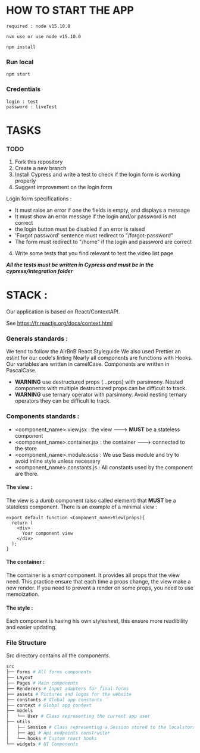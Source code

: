 # HOW TO START THE APP

```
required : node v15.10.0

nvm use or use node v15.10.0

npm install
```

### Run local 
```
npm start
```
### Credentials

```
login : test
password : liveTest
```


# TASKS

### TODO 
1. Fork this repository
1. Create a new branch
2. Install Cypress and write a test to check if the login form is working properly
3. Suggest improvement on the login form


Login form specifications : 
* It must raise an error if one the fields is empty, and displays a message
* It must show an error message if the login and/or password is not correct
* the login button must be disabled if an error is raised
* 'Forgot password' sentence must redirect to "/forgot-password"
* The form must redirect to "/home" if the login and password are correct

4. Write some tests that you find relevant to test the video list page


***All the tests must be written in Cypress and must be in the cypress/integration folder***


# STACK :
Our application is based on React/ContextAPI.

See https://fr.reactjs.org/docs/context.html

### Generals standards :
  We tend to follow the AirBnB React Styleguide We also used Prettier an eslint for our code's linting Nearly all components are functions with Hooks. Our variables are written in camelCase. Components are written in PascalCase.

 * **WARNING** use destructured props (...props) with parsimony. Nested components with multiple destructured props can be difficult to track.
 * **WARNING** use ternary operator with parsimony. Avoid nesting ternary operators they can be difficult to track.

### Components standards :
 * <component_name>.view.jsx : the view ---> **MUST** be a stateless component
 * <component_name>.container.jsx : the container ---> connected to the store
 * <component_name>.module.scss : We use Sass module and try to avoid inline style unless necessary
 * <component_name>.constants.js : All constants used by the component are there.

#### The view :

The view is a *dumb* component (also called element) that **MUST** be a stateless component.
There is an example of a minimal view :

```
export default function <Component_name>View(props){
  return (
    <div>
      Your component view
    </div>
  );
}
```

#### The container :

The container is a *smart* component.
It provides all props that the view need.
This practice ensure that each time a props change, the view make a new render.
If you need to prevent a render on some props, you need to use memoization.

#### The style :

Each component is having his own stylesheet, this ensure more readibility and easier updating.

### File Structure

Src directory contains all the components.


```bash
src
├── Forms # All forms components
├── Layout 
├── Pages # Main components
├── Renderers # Input adapters for final forms
├── assets # Pictures and logos for the website
├── constants # Global app constants
├── context # Global app context
├── models 
│   └── User # Class representing the current app user
├── utils
│   ├── Session # Class representing a Session stored to the localstorage
│   ├── api # Api endpoints constructor
│   └── hooks # Custom react hooks 
└── widgets # UI Components

```



